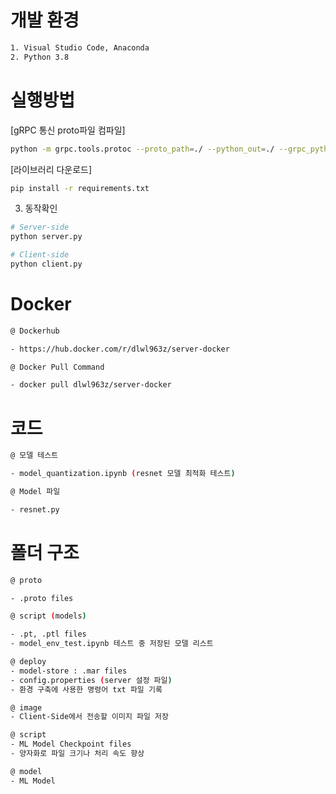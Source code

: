 # 개발 환경
```bash
1. Visual Studio Code, Anaconda
2. Python 3.8
```
# 실행방법
[gRPC 통신 proto파일 컴파일]
```bash
python -m grpc.tools.protoc --proto_path=./ --python_out=./ --grpc_python_out=./ classification.proto
```
[라이브러리 다운로드]
```bash
pip install -r requirements.txt
```

3. 동작확인

```bash
# Server-side
python server.py

# Client-side
python client.py
```

# Docker
```bash
@ Dockerhub 

- https://hub.docker.com/r/dlwl963z/server-docker

@ Docker Pull Command

- docker pull dlwl963z/server-docker
```

# 코드
```bash
@ 모델 테스트

- model_quantization.ipynb (resnet 모델 최적화 테스트)

@ Model 파일

- resnet.py
```
# 폴더 구조 
```bash
@ proto

- .proto files

@ script (models)

- .pt, .ptl files 
- model_env_test.ipynb 테스트 중 저장된 모델 리스트

@ deploy
- model-store : .mar files
- config.properties (server 설정 파일)
- 환경 구축에 사용한 명령어 txt 파일 기록

@ image
- Client-Side에서 전송할 이미지 파일 저장

@ script
- ML Model Checkpoint files
- 양자화로 파일 크기나 처리 속도 향상

@ model
- ML Model
```
